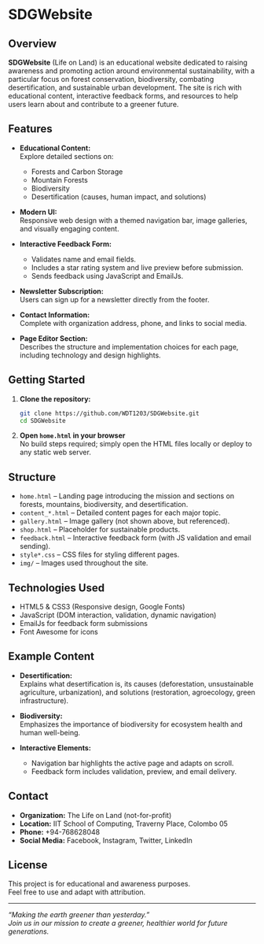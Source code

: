 # SDGWebsite

## Overview

**SDGWebsite** (Life on Land) is an educational website dedicated to raising awareness and promoting action around environmental sustainability, with a particular focus on forest conservation, biodiversity, combating desertification, and sustainable urban development. The site is rich with educational content, interactive feedback forms, and resources to help users learn about and contribute to a greener future.

## Features

- **Educational Content:**  
  Explore detailed sections on:
  - Forests and Carbon Storage
  - Mountain Forests
  - Biodiversity
  - Desertification (causes, human impact, and solutions)

- **Modern UI:**  
  Responsive web design with a themed navigation bar, image galleries, and visually engaging content.

- **Interactive Feedback Form:**  
  - Validates name and email fields.
  - Includes a star rating system and live preview before submission.
  - Sends feedback using JavaScript and EmailJs.

- **Newsletter Subscription:**  
  Users can sign up for a newsletter directly from the footer.

- **Contact Information:**  
  Complete with organization address, phone, and links to social media.

- **Page Editor Section:**  
  Describes the structure and implementation choices for each page, including technology and design highlights.

## Getting Started

1. **Clone the repository:**
   ```bash
   git clone https://github.com/WDT1203/SDGWebsite.git
   cd SDGWebsite
   ```

2. **Open `home.html` in your browser**  
   No build steps required; simply open the HTML files locally or deploy to any static web server.

## Structure

- `home.html` – Landing page introducing the mission and sections on forests, mountains, biodiversity, and desertification.
- `content_*.html` – Detailed content pages for each major topic.
- `gallery.html` – Image gallery (not shown above, but referenced).
- `shop.html` – Placeholder for sustainable products.
- `feedback.html` – Interactive feedback form (with JS validation and email sending).
- `style*.css` – CSS files for styling different pages.
- `img/` – Images used throughout the site.

## Technologies Used

- HTML5 & CSS3 (Responsive design, Google Fonts)
- JavaScript (DOM interaction, validation, dynamic navigation)
- EmailJs for feedback form submissions
- Font Awesome for icons

## Example Content

- **Desertification:**  
  Explains what desertification is, its causes (deforestation, unsustainable agriculture, urbanization), and solutions (restoration, agroecology, green infrastructure).

- **Biodiversity:**  
  Emphasizes the importance of biodiversity for ecosystem health and human well-being.

- **Interactive Elements:**  
  - Navigation bar highlights the active page and adapts on scroll.
  - Feedback form includes validation, preview, and email delivery.

## Contact

- **Organization:** The Life on Land (not-for-profit)
- **Location:** IIT School of Computing, Traverny Place, Colombo 05
- **Phone:** +94-768628048
- **Social Media:** Facebook, Instagram, Twitter, LinkedIn

## License

This project is for educational and awareness purposes.  
Feel free to use and adapt with attribution.

---

*“Making the earth greener than yesterday.”*  
*Join us in our mission to create a greener, healthier world for future generations.*

